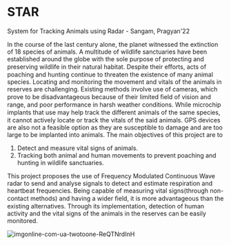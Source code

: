 # STAR
System for Tracking Animals using Radar - Sangam, Pragyan'22

In the course of the last century alone, the planet witnessed the extinction of 18 species of animals. A multitude of wildlife sanctuaries have been established around the globe with the sole purpose of protecting and preserving wildlife in their natural habitat. Despite their eﬀorts, acts of poaching and hunting continue to threaten the existence of many animal species. Locating and monitoring the movement and vitals of the animals in reserves are
challenging. Existing methods involve use of cameras, which prove to be disadvantageous because of their limited ﬁeld of vision and range, and poor performance in harsh weather conditions. While microchip implants that use may help track the diﬀerent animals of the same species, it cannot actively locate or track the vitals of the said animals. GPS devices are also not a feasible option as they are susceptible to damage and are too large to be implanted into animals.
The main objectives of this project are to

  1. Detect and measure vital signs of animals.
  2. Tracking both animal and human movements to prevent poaching and hunting in wildlife sanctuaries.

This project proposes the use of Frequency Modulated Continuous Wave radar to send and analyse signals to detect and estimate respiration and heartbeat frequencies. Being capable of measuring vital signs(through non-contact methods) and having a wider ﬁeld, it is more advantageous than the existing alternatives. Through its implementation, detection of human activity and the vital signs of the animals in the reserves can be easily monitored.

![imgonline-com-ua-twotoone-ReQTNrdInH](https://user-images.githubusercontent.com/83502978/179454096-eec3a779-d967-4710-87ca-163635abd7cc.png)
